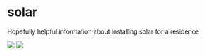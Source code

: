 # solar
Hopefully helpful information about installing solar for a residence

<img src="gen-surplus-2018-11.png">
<img src="gen-use-2018-11.png">
